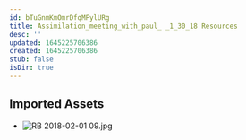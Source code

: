 ```yaml
---
id: bTuGnmKmOmrDfqMFylURg
title: Assimilation_meeting_with_paul_ _1_30_18 Resources
desc: ''
updated: 1645225706386
created: 1645225706386
stub: false
isDir: true
---
```

## Imported Assets
- ![RB 2018-02-01 09.jpg](/assets/rb-2018-02-01-09.jpg)
